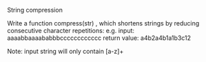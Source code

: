 String compression

Write a function  compress(str) , which shortens strings by reducing consecutive character repetitions:
e.g.
 input: aaaabbaaaababbbcccccccccccc
return value: a4b2a4b1a1b3c12
 
Note: input string will only contain  [a-z]+ 
